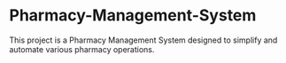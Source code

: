 # Pharmacy-Management-System
This project is a Pharmacy Management System designed to simplify and automate various pharmacy operations.
